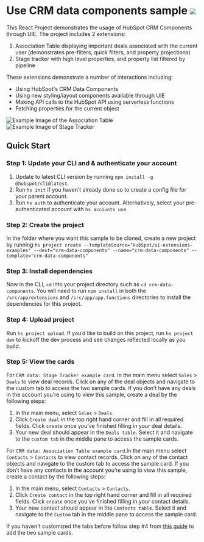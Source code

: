 # Use CRM data components sample ![](https://badgen.net/badge/-/TypeScript/blue?icon=typescript&label)

This React Project demonstrates the usage of HubSpot CRM Components through UIE. The project includes 2 extensions:

1. Association Table displaying important deals associated with the current user (demonstrates pre-filters, quick filters, and property projections)
2. Stage tracker with high level properties, and property list filtered by pipeline

These extensions demonstrate a number of interactions including:

- Using HubSpot's CRM Data Components
- Using new styling/layout components available through UIE
- Making API calls to the HubSpot API using serverless functions
- Fetching properties for the current object

![Example Image of the Association Table](https://github.com/HubSpot/ui-extensions-examples/assets/110251572/3230755a-4ea2-44eb-b8b6-4858dbb01a87)
![Example Image of Stage Tracker](https://github.com/HubSpot/ui-extensions-examples/assets/110251572/fd35ab4d-a2ac-4165-b5de-02e8a2481a9a)

## Quick Start

### Step 1: Update your CLI and & authenticate your account

1. Update to latest CLI version by running `npm install -g @hubspot/cli@latest`.
2. Run `hs init` if you haven’t already done so to create a config file for your parent account.
3. Run `hs auth` to authenticate your account. Alternatively, select your pre-authenticated account with `hs accounts use`.

### Step 2: Create the project

In the folder where you want this sample to be cloned, create a new project by running `hs project create --templateSource="HubSpot/ui-extensions-examples" --dest="crm-data-components" --name="crm-data-components" --template="crm-data-components"`

### Step 3: Install dependencies

Now in the CLI, `cd` into your project directory such as `cd crm-data-components`. You will need to run `npm install` in both the `/src/app/extensions` and `/src/app/app.functions` directories to install the dependencies for this project.

### Step 4: Upload project

Run `hs project upload`. If you’d like to build on this project, run `hs project dev` to kickoff the dev process and see changes reflected locally as you build.

### Step 5: View the cards

For `CRM data: Stage Tracker example card`.
In the main menu select `Sales` > `Deals` to view deal records. Click on any of the deal objects and navigate to the custom tab to access the two sample cards. If you don’t have any deals in the account you’re using to view this sample, create a deal by the following steps:

1. In the main menu, select `Sales` > `Deals`.
2. Click `Create deal` in the top right hand corner and fill in all required fields. Click `create` once you’ve finished filling in your deal details.
3. Your new deal should appear in the `Deals table`. Select it and navigate to the `custom tab` in the middle pane to access the sample cards.

For `CRM data: Association Table example card`.In the main menu select `Contacts` > `Contacts` to view contact records. Click on any of the contact objects and navigate to the custom tab to access the sample card. If you don’t have any contacts in the account you’re using to view this sample, create a contact by the following steps:

1. In the main menu, select `Contacts` > `Contacts`.
2. Click `Create contact` in the top right hand corner and fill in all required fields. Click `create` once you’ve finished filling in your contact details.
3. Your new contact should appear in the `Contacts table`. Select it and navigate to the `Custom` tab in the middle pane to access the sample card.

If you haven't customized the tabs before follow step #4 from [this guide](https://developers.hubspot.com/docs/platform/ui-extensions-quickstart) to add the two sample cards.
